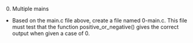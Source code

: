 0. Multiple mains
- Based on the main.c file above, create a file named 0-main.c. This file must test that the function positive_or_negative() gives the correct output when given a case of 0.




